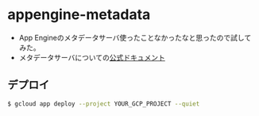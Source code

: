 # appengine-metadata
- App Engineのメタデータサーバ使ったことなかったなと思ったので試してみた。
- メタデータサーバについての[公式ドキュメント](https://cloud.google.com/appengine/docs/standard/go/runtime?hl=ja#metadata_server)

## デプロイ
```bash
$ gcloud app deploy --project YOUR_GCP_PROJECT --quiet
```
